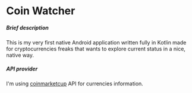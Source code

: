 # Coin Watcher

##### Brief description
This is my very first native Android application written fully in Kotlin made for cryptocurrencies freaks that wants to explore current status in a nice, native way.

##### API provider
I'm using [coinmarketcup](http://coinmarketcap.com/) API for currencies information.
